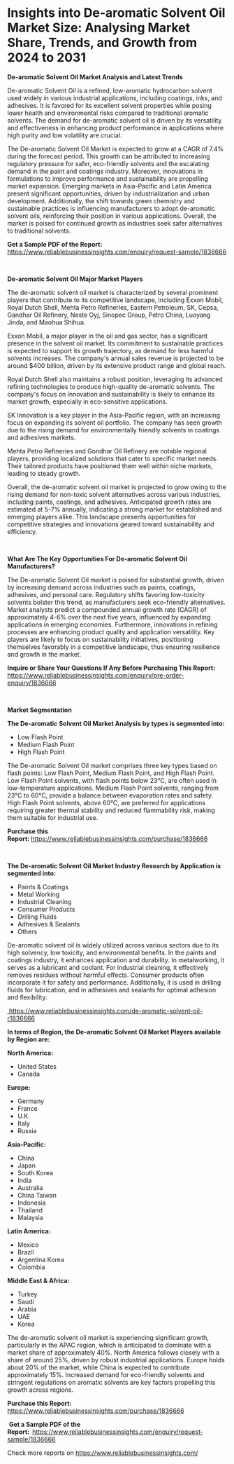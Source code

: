 <p><h1>Insights into De-aromatic Solvent Oil Market Size: Analysing Market Share, Trends, and Growth from 2024 to 2031</h1></p><p><strong>De-aromatic Solvent Oil Market Analysis and Latest Trends</strong></p>
<p><p>De-aromatic Solvent Oil is a refined, low-aromatic hydrocarbon solvent used widely in various industrial applications, including coatings, inks, and adhesives. It is favored for its excellent solvent properties while posing lower health and environmental risks compared to traditional aromatic solvents. The demand for de-aromatic solvent oil is driven by its versatility and effectiveness in enhancing product performance in applications where high purity and low volatility are crucial.</p><p>The De-aromatic Solvent Oil Market is expected to grow at a CAGR of 7.4% during the forecast period. This growth can be attributed to increasing regulatory pressure for safer, eco-friendly solvents and the escalating demand in the paint and coatings industry. Moreover, innovations in formulations to improve performance and sustainability are propelling market expansion. Emerging markets in Asia-Pacific and Latin America present significant opportunities, driven by industrialization and urban development. Additionally, the shift towards green chemistry and sustainable practices is influencing manufacturers to adopt de-aromatic solvent oils, reinforcing their position in various applications. Overall, the market is poised for continued growth as industries seek safer alternatives to traditional solvents.</p></p>
<p><strong>Get a Sample PDF of the Report:&nbsp;</strong> <a href="https://www.reliablebusinessinsights.com/enquiry/request-sample/1836666?utm_campaign=1950&utm_medium=2&utm_source=Github&utm_content=ia&utm_term=31122024&utm_id=de-aromatic-solvent-oil">https://www.reliablebusinessinsights.com/enquiry/request-sample/1836666</a></p>
<p>&nbsp;</p>
<p><strong>De-aromatic Solvent Oil Major Market Players</strong></p>
<p><p>The de-aromatic solvent oil market is characterized by several prominent players that contribute to its competitive landscape, including Exxon Mobil, Royal Dutch Shell, Mehta Petro Refineries, Eastern Petroleum, SK, Cepsa, Gandhar Oil Refinery, Neste Oyj, Sinopec Group, Petro China, Luoyang Jinda, and Maohua Shihua.</p><p>Exxon Mobil, a major player in the oil and gas sector, has a significant presence in the solvent oil market. Its commitment to sustainable practices is expected to support its growth trajectory, as demand for less harmful solvents increases. The company's annual sales revenue is projected to be around $400 billion, driven by its extensive product range and global reach.</p><p>Royal Dutch Shell also maintains a robust position, leveraging its advanced refining technologies to produce high-quality de-aromatic solvents. The company's focus on innovation and sustainability is likely to enhance its market growth, especially in eco-sensitive applications.</p><p>SK Innovation is a key player in the Asia-Pacific region, with an increasing focus on expanding its solvent oil portfolio. The company has seen growth due to the rising demand for environmentally friendly solvents in coatings and adhesives markets.</p><p>Mehta Petro Refineries and Gondhar Oil Refinery are notable regional players, providing localized solutions that cater to specific market needs. Their tailored products have positioned them well within niche markets, leading to steady growth.</p><p>Overall, the de-aromatic solvent oil market is projected to grow owing to the rising demand for non-toxic solvent alternatives across various industries, including paints, coatings, and adhesives. Anticipated growth rates are estimated at 5-7% annually, indicating a strong market for established and emerging players alike. This landscape presents opportunities for competitive strategies and innovations geared toward sustainability and efficiency.</p></p>
<p>&nbsp;</p>
<p><strong>What Are The Key Opportunities For De-aromatic Solvent Oil Manufacturers?</strong></p>
<p><p>The De-aromatic Solvent Oil market is poised for substantial growth, driven by increasing demand across industries such as paints, coatings, adhesives, and personal care. Regulatory shifts favoring low-toxicity solvents bolster this trend, as manufacturers seek eco-friendly alternatives. Market analysts predict a compounded annual growth rate (CAGR) of approximately 4-6% over the next five years, influenced by expanding applications in emerging economies. Furthermore, innovations in refining processes are enhancing product quality and application versatility. Key players are likely to focus on sustainability initiatives, positioning themselves favorably in a competitive landscape, thus ensuring resilience and growth in the market.</p></p>
<p><strong>Inquire or Share Your Questions If Any Before Purchasing This Report:</strong> <a href="https://www.reliablebusinessinsights.com/enquiry/pre-order-enquiry/1836666?utm_campaign=1950&utm_medium=2&utm_source=Github&utm_content=ia&utm_term=31122024&utm_id=de-aromatic-solvent-oil">https://www.reliablebusinessinsights.com/enquiry/pre-order-enquiry/1836666</a></p>
<p>&nbsp;</p>
<p><strong>Market Segmentation</strong></p>
<p><strong>The De-aromatic Solvent Oil Market Analysis by types is segmented into:</strong></p>
<p><ul><li>Low Flash Point</li><li>Medium Flash Point</li><li>High Flash Point</li></ul></p>
<p><p>The De-aromatic Solvent Oil market comprises three key types based on flash points: Low Flash Point, Medium Flash Point, and High Flash Point. Low Flash Point solvents, with flash points below 23°C, are often used in low-temperature applications. Medium Flash Point solvents, ranging from 23°C to 60°C, provide a balance between evaporation rates and safety. High Flash Point solvents, above 60°C, are preferred for applications requiring greater thermal stability and reduced flammability risk, making them suitable for industrial use.</p></p>
<p><strong>Purchase this Report:&nbsp;</strong><a href="https://www.reliablebusinessinsights.com/purchase/1836666?utm_campaign=1950&utm_medium=2&utm_source=Github&utm_content=ia&utm_term=31122024&utm_id=de-aromatic-solvent-oil">https://www.reliablebusinessinsights.com/purchase/1836666</a></p>
<p>&nbsp;</p>
<p><strong>The De-aromatic Solvent Oil Market Industry Research by Application is segmented into:</strong></p>
<p><ul><li>Paints & Coatings</li><li>Metal Working</li><li>Industrial Cleaning</li><li>Consumer Products</li><li>Drilling Fluids</li><li>Adhesives & Sealants</li><li>Others</li></ul></p>
<p><p>De-aromatic solvent oil is widely utilized across various sectors due to its high solvency, low toxicity, and environmental benefits. In the paints and coatings industry, it enhances application and durability. In metalworking, it serves as a lubricant and coolant. For industrial cleaning, it effectively removes residues without harmful effects. Consumer products often incorporate it for safety and performance. Additionally, it is used in drilling fluids for lubrication, and in adhesives and sealants for optimal adhesion and flexibility.</p></p>
<p><a href="https://www.reliablebusinessinsights.com/de-aromatic-solvent-oil-r1836666?utm_campaign=1950&utm_medium=2&utm_source=Github&utm_content=ia&utm_term=31122024&utm_id=de-aromatic-solvent-oil">&nbsp;https://www.reliablebusinessinsights.com/de-aromatic-solvent-oil-r1836666</a></p>
<p><strong>In terms of Region, the De-aromatic Solvent Oil Market Players available by Region are:</strong></p>
<p>
    <p> <strong> North America: </strong>
        <ul>
            <li>United States</li>
            <li>Canada</li>
        </ul>
        </p> 
    <p> <strong> Europe: </strong>
        <ul>
            <li>Germany</li>
            <li>France</li>
            <li>U.K.</li>
            <li>Italy</li>
            <li>Russia</li>
        </ul>
        </p> 
    <p> <strong> Asia-Pacific: </strong>
        <ul>
            <li>China</li>
            <li>Japan</li>
            <li>South Korea</li>
            <li>India</li>
            <li>Australia</li>
            <li>China Taiwan</li>
            <li>Indonesia</li>
            <li>Thailand</li>
            <li>Malaysia</li>
        </ul>
        </p> 
    <p> <strong> Latin America: </strong>
        <ul>
            <li>Mexico</li>
            <li>Brazil</li>
            <li>Argentina Korea</li>
            <li>Colombia</li>
        </ul>
        </p> 
    <p> <strong> Middle East & Africa: </strong>
        <ul>
            <li>Turkey</li>
            <li>Saudi</li>
            <li>Arabia</li>
            <li>UAE</li>
            <li>Korea</li>
        </ul>
    </p>
    </p>
<p><p>The de-aromatic solvent oil market is experiencing significant growth, particularly in the APAC region, which is anticipated to dominate with a market share of approximately 40%. North America follows closely with a share of around 25%, driven by robust industrial applications. Europe holds about 20% of the market, while China is expected to contribute approximately 15%. Increased demand for eco-friendly solvents and stringent regulations on aromatic solvents are key factors propelling this growth across regions.</p></p>
<p><strong>Purchase this Report: </strong><a href="https://www.reliablebusinessinsights.com/purchase/1836666?utm_campaign=1950&utm_medium=2&utm_source=Github&utm_content=ia&utm_term=31122024&utm_id=de-aromatic-solvent-oil">https://www.reliablebusinessinsights.com/purchase/1836666</a></p>
<p>&nbsp;<strong>Get a Sample PDF of the Report:&nbsp;&nbsp;</strong><a href="https://www.reliablebusinessinsights.com/enquiry/request-sample/1836666?utm_campaign=1950&utm_medium=2&utm_source=Github&utm_content=ia&utm_term=31122024&utm_id=de-aromatic-solvent-oil">https://www.reliablebusinessinsights.com/enquiry/request-sample/1836666</a></p>
<p><strong></strong></p>
<p>Check more reports on <a href="https://www.reliablebusinessinsights.com/?utm_campaign=1950&utm_medium=2&utm_source=Github&utm_content=ia&utm_term=31122024&utm_id=de-aromatic-solvent-oil">https://www.reliablebusinessinsights.com/</a></p>